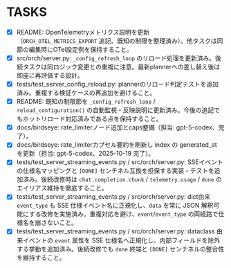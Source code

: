 # TASKS

- [x] README: OpenTelemetryメトリクス説明を更新（`ORCH_OTEL_METRICS_EXPORT` 追記、既知の制限を整理済み）。他タスクは同節の編集時にOTel設定例を保持すること。
- [x] src/orch/server.py: `_config_refresh_loop` のリロード処理を更新済み。後続タスクは同ロジック変更との重複に注意。最新plannerへの差し替え後は即座に再評価する設計。
- [x] tests/test_server_config_reload.py: plannerのリロード判定テストを追加済み。重複する検証ケースの再追加を避けること。
- [x] README: 既知の制限節を `_config_refresh_loop` / `reload_configuration()` の自動監視・反映説明に更新済み。今後の追記でもホットリロード対応済みである点を保持すること。
- [x] docs/birdseye: rate_limiterノード追加とcaps整備（担当: gpt-5-codex、完了）。
- [x] docs/birdseye: rate_limiterカプセル要約を刷新し index の generated_at を更新（担当: gpt-5-codex、2025-10-19 完了）。
- [x] tests/test_server_streaming_events.py / src/orch/server.py: SSEイベントの仕様名マッピングと `[DONE]` センチネル互換を担保する実装・テストを追加済み。後続改修時は `chat.completion.chunk` / `telemetry.usage` / `done` のエイリアス維持を徹底すること。
- [x] tests/test_server_streaming_events.py / src/orch/server.py: dict由来 `event_type` も SSE 仕様イベント名に正規化し、`data` を常に JSON 解釈可能にする改修を実施済み。重複対応を避け、`event`/`event_type` の両経路で仕様名を崩さないこと。
- [x] tests/test_server_streaming_events.py / src/orch/server.py: dataclass 由来イベントの `event` 属性を SSE 仕様名へ正規化し、内部フィールドを除外する挙動を追加済み。後続改修でも `done` 終端と `[DONE]` センチネルの整合性を維持すること。
